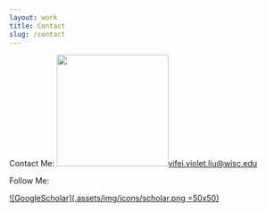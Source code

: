 ```yaml
---
layout: work
title: Contact
slug: /contact
---
```


Contact Me:
<img src="assets/img/icons/email.png" width="200">[yifei.violet.liu@wisc.edu](mailto:yifei.violet.liu@wisc.edu)

Follow Me:

[![GoogleScholar](.assets/img/icons/scholar.png =50x50)](https://scholar.google.com/citations?hl=en&authuser=1&user=HXurJnUAAAAJ)
